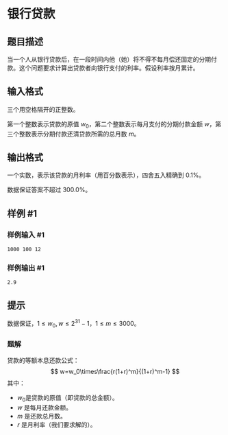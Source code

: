 # 银行贷款

## 题目描述

当一个人从银行贷款后，在一段时间内他（她）将不得不每月偿还固定的分期付款。这个问题要求计算出贷款者向银行支付的利率。假设利率按月累计。

## 输入格式

三个用空格隔开的正整数。

第一个整数表示贷款的原值 $w_0$，第二个整数表示每月支付的分期付款金额 $w$，第三个整数表示分期付款还清贷款所需的总月数 $m$。

## 输出格式

一个实数，表示该贷款的月利率（用百分数表示），四舍五入精确到 $0.1\%$。

数据保证答案不超过 $300.0\%$。

## 样例 #1

### 样例输入 #1

```
1000 100 12
```

### 样例输出 #1

```
2.9
```

## 提示

数据保证，$1 \leq w_0, w\leq 2^{31}-1$，$1 \leq m\leq 3000$。



### 题解

贷款的等额本息还款公式：
$$
w=w_0\times\frac{r(1+r)^m}{(1+r)^m-1}
$$
其中：

- $w_0$是贷款的原值（即贷款的总金额）。
- $w$ 是每月还款金额。
- $m$ 是还款总月数。
- $r$ 是月利率（我们要求解的）。

